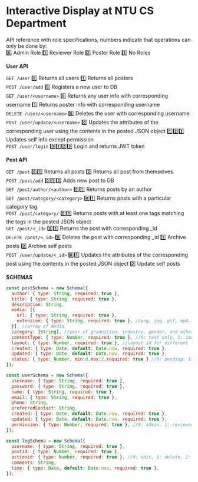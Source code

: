 # Interactive Display at NTU CS Department

API reference with role specifications, numbers indicate that operations can only be done by:<br>
0️⃣ Admin Role 1️⃣ Reviewer Role 2️⃣ Poster Role 3️⃣ No Roles

__**User API**__

`GET /user` 0️⃣ Returns all users 1️⃣ Returns all posters<br>
`POST /user/add` 0️⃣ Registers a new user to DB<br>
`GET /user/<username>` 0️⃣ Returns any user info with corresponding username 1️⃣ Returns poster info with corresponding username<br>
`DELETE /user/<username>` 0️⃣ Deletes the user with corresponding username<br>
`POST /user/update/<username>` 0️⃣ Updates the attributes of the corresponding user using the contents in the posted JSON object 1️⃣2️⃣3️⃣ Updates self info except permission<br>
`POST /user/login` 0️⃣1️⃣2️⃣3️⃣ Login and returns JWT token

__**Post API**__

`GET /post` 0️⃣1️⃣ Returns all posts 2️⃣ Returns all post from themselves<br>
`POST /post/add` 0️⃣1️⃣2️⃣ Adds new post to DB<br>
`GET /post/author/<author>` 0️⃣1️⃣ Returns posts by an author<br>
`GET /post/category/<category>` 0️⃣1️⃣ Returns posts with a particular category tag<br>
`POST /post/category/` 0️⃣1️⃣ Returns posts with at least one tags matching the tags in the posted JSON object<br>
`GET /post/<_id>` 0️⃣1️⃣ Returns the post with corresponding _id<br>
`DELETE /post/<_id>` 0️⃣ Deletes the post with corresponding _id 1️⃣ Archive posts 2️⃣ Archive self posts<br>
`POST /user/update/<_id>` 0️⃣1️⃣ Updates the attributes of the corresponding post using the contents in the posted JSON object 2️⃣ Update self posts

**__SCHEMAS__**

```js
const postSchema = new Schema({
  author: { type: String, required: true },
  title: { type: String, required: true },
  description: String,
  media: [{
    url: { type: String, required: true },
    extension: { type: String, required: true }, //png, jpg, gif, mp4....
  }], //array of media
  category: [String], //year of graduation, industry, gender, and other tags to sort posts
  contentType: { type: Number, required: true }, //0: text only, 1: image only, 2: video only, 3: text and image, etc
  layout: { type: Number, required: true }, //layout id for different formats
  created: { type: Date, default: Date.now, required: true },
  updated: { type: Date, default: Date.now, required: true },
  status: { type: Number, min:0,max:2,required: true } //0: pending, 1: approved, 2:rejected
});

const userSchema = new Schema({
  username: { type: String, required: true },
  password: { type: String, required: true },
  name: { type: String, required: true },
  email: { type: String, required: true },
  phone: String,
  preferredContact: String,
  created: { type: Date, default: Date.now, required: true },
  updated: { type: Date, default: Date.now, required: true },
  permission: { type: Number, required: true }, //0: admin, 1: reviewer, 2: poster, 3: no perms
});

const logSchema = new Schema({
  username: { type: String, required: true },
  postid: { type: Number, required: true },
  actionid: { type: Number, required: true }, //0: edit, 1: delete, 2: archive....
  comments: String,
  time: { type: Date, default: Date.now, required: true },
});```
